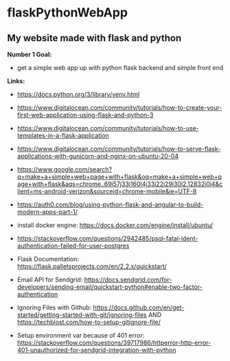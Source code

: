 # flaskPythonWebApp

## My website made with flask and python

__Number 1 Goal:__
- get a simple web app up with python flask backend and simple front end 

__Links:__
- https://docs.python.org/3/library/venv.html

- https://www.digitalocean.com/community/tutorials/how-to-create-your-first-web-application-using-flask-and-python-3

- https://www.digitalocean.com/community/tutorials/how-to-use-templates-in-a-flask-application

- https://www.digitalocean.com/community/tutorials/how-to-serve-flask-applications-with-gunicorn-and-nginx-on-ubuntu-20-04

- https://www.google.com/search?q=make+a+simple+web+page+with+flask&oq=make+a+simple+web+page+with+flask&aqs=chrome..69i57j33i160l4j33i22i29i30l2.12832j0j4&client=ms-android-verizon&sourceid=chrome-mobile&ie=UTF-8


- https://auth0.com/blog/using-python-flask-and-angular-to-build-modern-apps-part-1/

- install docker engine: https://docs.docker.com/engine/install/ubuntu/

- https://stackoverflow.com/questions/2942485/psql-fatal-ident-authentication-failed-for-user-postgres

- Flask Documentation: https://flask.palletsprojects.com/en/2.2.x/quickstart/

- Email API for Sendgrid: https://docs.sendgrid.com/for-developers/sending-email/quickstart-python#enable-two-factor-authentication

- Ignoring Files with Github: https://docs.github.com/en/get-started/getting-started-with-git/ignoring-files AND https://techblost.com/how-to-setup-gitignore-file/

- Setup environment var because of 401 error: https://stackoverflow.com/questions/39717986/httperror-http-error-401-unauthorized-for-sendgrid-integration-with-python

